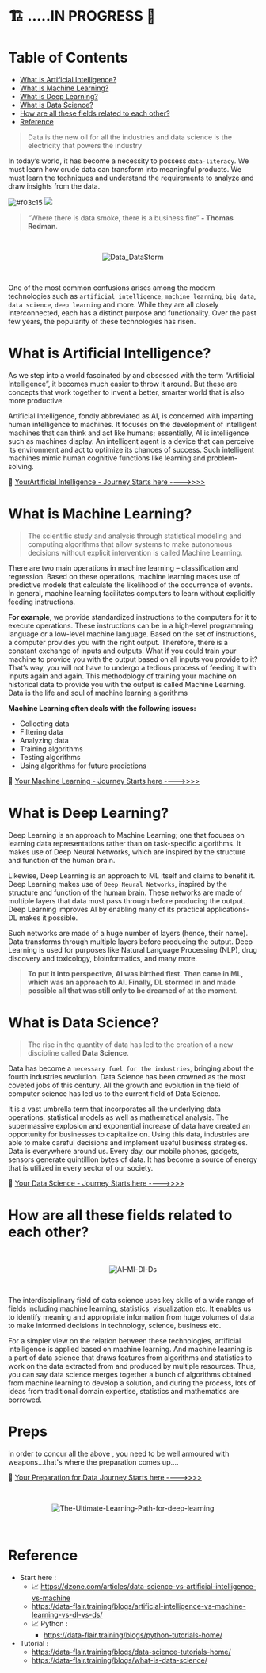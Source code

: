

#  🏗️  .....IN PROGRESS 🚧 

Table of Contents
=================


   * [What is Artificial Intelligence?](#what-is-artificial-intelligence)
   * [What is Machine Learning?](#what-is-machine-learning)
   * [What is Deep Learning?](#what-is-deep-learning)
   * [What is Data Science?](#what-is-data-science)
   * [How are all these fields related to each other?](#how-are-all-these-fields-related-to-each-other)
   * [Reference](#reference)

> Data is the new oil for all the industries and data science is the electricity that powers the industry



**I**n today’s world, it has become a necessity to possess `data-literacy`. We must learn how crude data can transform into meaningful products. We must learn the techniques and understand the requirements to analyze and draw insights from the data.

 ![#f03c15](https://placehold.it/15/f03c15/000000?text=+) 
 ![](https://placehold.it/15/113cf5/000sa00?text=+++++) 


> “Where there is data smoke, there is a business fire” **- Thomas Redman**.

<br>

<p align="center">
  <img src="../PlayGround/ResourcesFiles/AI_ML_DL_DS/Data_DataStorm.jpg" alt="Data_DataStorm">
</p>

<br>

One of the most common confusions arises among the modern technologies such as `artificial intelligence`, `machine learning`, `big data`, `data science`, `deep learning` and more. While they are all closely interconnected, each has a distinct purpose and functionality. Over the past few years, the popularity of these technologies has risen.

<!-- <dl>
  <dt><b>Definition list</b></dt>
  <dd>Is something people use sometimes.</dd>

  <dt>Markdown in HTML</dt>
  <dd>Does *not* work **very** well. Use HTML <em>tags</em>.</dd>
</dl> -->

# What is Artificial Intelligence?
As we step into a world fascinated by and obsessed with the term “Artificial Intelligence”, it becomes much easier to throw it around. But these are concepts that work together to invent a better, smarter world that is also more productive.

Artificial Intelligence, fondly abbreviated as AI, is concerned with imparting human intelligence to machines. It focuses on the development of intelligent machines that can think and act like humans; essentially, AI is intelligence such as machines display. An intelligent agent is a device that can perceive its environment and act to optimize its chances of success. Such intelligent machines mimic human cognitive functions like learning and problem-solving.

🏁 [YourArtificial Intelligence - Journey Starts here ---->>>>](3.AI/README.md)

# What is Machine Learning?

>The scientific study and analysis through statistical modeling and computing algorithms that allow systems to make autonomous decisions without explicit intervention is called Machine Learning.

There are two main operations in machine learning – classification and regression. Based on these operations, machine learning makes use of predictive models that calculate the likelihood of the occurrence of events. In general, machine learning facilitates computers to learn without explicitly feeding instructions.

**For example**, we provide standardized instructions to the computers for it to execute operations. These instructions can be in a high-level programming language or a low-level machine language. Based on the set of instructions, a computer provides you with the right output. Therefore, there is a constant exchange of inputs and outputs. What if you could train your machine to provide you with the output based on all inputs you provide to it? That’s way, you will not have to undergo a tedious process of feeding it with inputs again and again. This methodology of training your machine on historical data to provide you with the output is called Machine Learning. Data is the life and soul of machine learning algorithms


**Machine Learning often deals with the following issues:**

* Collecting data
* Filtering data
* Analyzing data
* Training algorithms
* Testing algorithms
* Using algorithms for future predictions

🏁 [Your Machine Learning - Journey Starts here ---->>>>](2.MachineLearning/README.md)



# What is Deep Learning?
Deep Learning is an approach to Machine Learning; one that focuses on learning data representations rather than on task-specific algorithms. It makes use of Deep Neural Networks, which are inspired by the structure and function of the human brain.


Likewise, Deep Learning is an approach to ML itself and claims to benefit it. Deep Learning makes use of `Deep Neural Networks`, inspired by the structure and function of the human brain. These networks are made of multiple layers that data must pass through before producing the output. Deep Learning improves AI by enabling many of its practical applications- DL makes it possible.



Such networks are made of a huge number of layers (hence, their name). Data transforms through multiple layers before producing the output.
Deep Learning is used for purposes like Natural Language Processing (NLP), drug discovery and toxicology, bioinformatics, and many more.

> **To put it into perspective, AI was birthed first. Then came in ML, which was an approach to AI. Finally, DL stormed in and made possible all that was still only to be dreamed of at the moment**.



# What is Data Science?


> The rise in the quantity of data has led to the creation of a new discipline called **Data Science**.

Data has become a `necessary fuel for the industries`, bringing about the fourth industries revolution. Data Science has been crowned as the most coveted jobs of this century. All the growth and evolution in the field of computer science has led us to the current field of Data Science.

It is a vast umbrella term that incorporates all the underlying data operations, statistical models as well as mathematical analysis. The supermassive explosion and exponential increase of data have created an opportunity for businesses to capitalize on. Using this data, industries are able to make careful decisions and implement useful business strategies. Data is everywhere around us. Every day, our mobile phones, gadgets, sensors generate quintillion bytes of data. It has become a source of energy that is utilized in every sector of our society.
<!-- <br><br><br><br><br><br><br><br><br><br><br><br><br><br><br><br><br><br><br><br><br><br> -->






🏁 [Your Data Science - Journey Starts here ---->>>>](DataScience/README.md)


<!-- <br>


<p align="center">
  <img width="600" height="400" src="" alt="">
</p>

<br> -->





# How are all these fields related to each other?

<br>

<p align="center">
  <img src="../PlayGround/ResourcesFiles/AI_ML_DL_DS/AI-Ml-Dl-Ds.jpg" alt="AI-Ml-Dl-Ds">
</p>

<br>

The interdisciplinary field of data science uses key skills of a wide range of fields including machine learning, statistics, visualization etc. It enables us to identify meaning and appropriate information from huge volumes of data to make informed decisions in technology, science, business etc.

For a simpler view on the relation between these technologies, artificial intelligence is applied based on machine learning. And machine learning is a part of data science that draws features from algorithms and statistics to work on the data extracted from and produced by multiple resources. Thus, you can say data science merges together a bunch of algorithms obtained from machine learning to develop a solution, and during the process, lots of ideas from traditional domain expertise, statistics and mathematics are borrowed.




# Preps
in order to concur all the above , you need to be well armoured with weapons...that's where the preparation comes up....

🏁 [Your Preparation for Data Journey Starts here ---->>>>](0.Preps/README.md)



<br>

<p align="center">
  <img src="../PlayGround/ResourcesFiles/AI_ML_DL_DS/_The-Ultimate-Learning-Path-for-deep-learning.jpg" alt="The-Ultimate-Learning-Path-for-deep-learning">
</p>

<br>


# Reference

- Start here : 
  - :chart_with_upwards_trend: https://dzone.com/articles/data-science-vs-artificial-intelligence-vs-machine
  - https://data-flair.training/blogs/artificial-intelligence-vs-machine-learning-vs-dl-vs-ds/
  - :chart_with_upwards_trend: Python :
    - https://data-flair.training/blogs/python-tutorials-home/
-  Tutorial : 
   -  https://data-flair.training/blogs/data-science-tutorials-home/
   -  https://data-flair.training/blogs/what-is-data-science/

<!-- <br>

<p align="center">
  <img width="600" height="400" src="" alt="">
</p>

<br> -->
